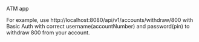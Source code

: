 ATM app

For example, use http://localhost:8080/api/v1/accounts/withdraw/800 with Basic Auth with correct username(accountNumber) and password(pin) to withdraw 800 from your account.